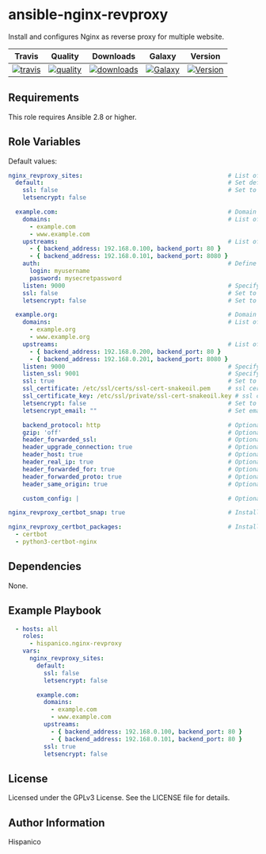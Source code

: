 ansible-nginx-revproxy
=========

Install and configures Nginx as reverse proxy for multiple website.

|Travis|Quality|Downloads|Galaxy|Version|
|------|-------|---------|-------|-------|
|[![travis](https://img.shields.io/travis/hispanico/ansible-nginx-revproxy/master)](https://travis-ci.org/hispanico/ansible-nginx-revproxy)|[![quality](https://img.shields.io/ansible/quality/19794)](https://galaxy.ansible.com/hispanico/nginx-revproxy)|[![downloads](https://img.shields.io/ansible/role/d/19794)](https://galaxy.ansible.com/hispanico/nginx-revproxy)|[![Galaxy](https://img.shields.io/badge/galaxy-hispanico.nginx--revproxy-blue.svg)](https://galaxy.ansible.com/hispanico/nginx-revproxy/19794)|[![Version](https://img.shields.io/github/release/hispanico/ansible-nginx-revproxy.svg)](https://github.com/hispanico/ansible-nginx-revproxy/releases/)|

Requirements
------------

This role requires Ansible 2.8 or higher.

Role Variables
--------------

Default values:

```yaml
nginx_revproxy_sites:                                         # List of sites to reverse proxy
  default:                                                    # Set default site to return 444 (Connection Closed Without Response)
    ssl: false                                                # Set to True if you want to redirect http to https
    letsencrypt: false

  example.com:                                                # Domain name
    domains:                                                  # List of server_name aliases
      - example.com
      - www.example.com
    upstreams:                                                # List of Upstreams
      - { backend_address: 192.168.0.100, backend_port: 80 }
      - { backend_address: 192.168.0.101, backend_port: 8080 }
    auth:                                                     # Define this block for a single HTTP user/password, or leave undefined for unauthenticated vhosts
      login: myusername
      password: mysecretpassword
    listen: 9000                                              # Specify which port you want to listen to with clear HTTP, or leave undefined for 80
    ssl: false                                                # Set to True if you want to redirect http to https
    letsencrypt: false                                        # Set to True if you are using hispanico.letsencrypt-nginx-revproxy role

  example.org:                                                # Domain name
    domains:                                                  # List of server_name aliases
      - example.org
      - www.example.org
    upstreams:                                                # List of Upstreams
      - { backend_address: 192.168.0.200, backend_port: 80 }
      - { backend_address: 192.168.0.201, backend_port: 8080 }
    listen: 9000                                              # Specify which port you want to listen to with clear HTTP, or leave undefined for 80
    listen_ssl: 9001                                          # Specify which port you want to listen to with HTTPS, or leave undefined for 443
    ssl: true                                                 # Set to True if you want to redirect http to https
    ssl_certificate: /etc/ssl/certs/ssl-cert-snakeoil.pem     # ssl certificate, used if letsencrypt is false
    ssl_certificate_key: /etc/ssl/private/ssl-cert-snakeoil.key # ssl certificate key, used if letsencrypt is false
    letsencrypt: false                                        # Set to True if you want use letsencrypt
    letsencrypt_email: ""                                     # Set email for letencrypt cert

    backend_protocol: http                                    # Optional: Protocol for backend communication
    gzip: 'off'                                               # Optional: Set 'on' to enable gzip
    header_forwarded_ssl:                                     # Optional: Set X-Forwarded-Ssl header
    header_upgrade_connection: true                           # Optional: Set connection upgrade header
    header_host: true                                         # Optional: Set Host header
    header_real_ip: true                                      # Optional: Set X-Real-IP header
    header_forwarded_for: true                                # Optional: Set X-Forwarded-For header
    header_forwarded_proto: true                              # Optional: Set X-Forwarded-Proto header
    header_same_origin: true                                  # Optional: Set X-Frame-Options SAMEORIGIN header

    custom_config: |                                          # Optional: Overwrite the location configuration

nginx_revproxy_certbot_snap: true                             # Install certbot from snap

nginx_revproxy_certbot_packages:                              # Install these packages from repo, when not using snap
  - certbot
  - python3-certbot-nginx
```

Dependencies
------------

None.

Example Playbook
----------------

```yaml
  - hosts: all
    roles:
      - hispanico.nginx-revproxy
    vars:
      nginx_revproxy_sites:
        default:
          ssl: false
          letsencrypt: false

        example.com:
          domains:
            - example.com
            - www.example.com
          upstreams:
            - { backend_address: 192.168.0.100, backend_port: 80 }
            - { backend_address: 192.168.0.101, backend_port: 80 }
          ssl: true
          letsencrypt: false
```

License
-------

Licensed under the GPLv3 License. See the LICENSE file for details.

Author Information
------------------

Hispanico
